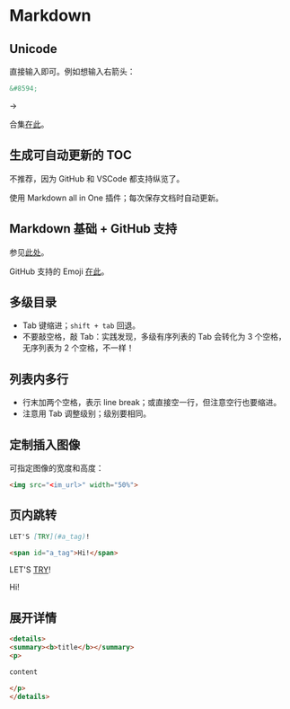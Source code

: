 # Markdown

## Unicode

直接输入即可。例如想输入右箭头：

```markdown
&#8594;
```

&#8594;

合集[在此](https://unicode-table.com/en/sets/)。

## 生成可自动更新的 TOC

不推荐，因为 GitHub 和 VSCode 都支持纵览了。

使用 Markdown all in One 插件；每次保存文档时自动更新。

## Markdown 基础 + GitHub 支持

参见[此处](https://enterprise.github.com/downloads/en/markdown-cheatsheet.pdf)。

GitHub 支持的 Emoji [在此](https://www.webfx.com/tools/emoji-cheat-sheet/)。

## 多级目录

- Tab 键缩进；`shift + tab` 回退。
- 不要敲空格，敲 Tab：实践发现，多级有序列表的 Tab 会转化为 3 个空格，无序列表为 2 个空格，不一样！

## 列表内多行

- 行末加两个空格，表示 line break；或直接空一行，但注意空行也要缩进。
- 注意用 Tab 调整级别；级别要相同。

## 定制插入图像

可指定图像的宽度和高度：

```markdown
<img src="<im_url>" width="50%">
```

## 页内跳转

```markdown
LET'S [TRY](#a_tag)!

<span id="a_tag">Hi!</span>
```

LET'S [TRY](#a_tag)!

<span id="a_tag">Hi!</span>

## 展开详情

```markdown
<details>
<summary><b>title</b></summary>
<p>

content

</p>
</details>
```
